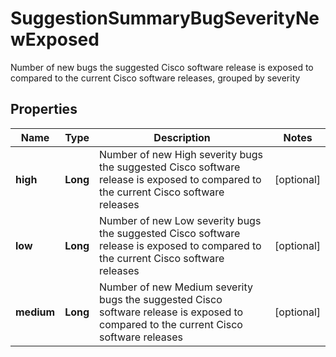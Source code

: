 

# SuggestionSummaryBugSeverityNewExposed

Number of new bugs the suggested Cisco software release is exposed to compared to the current Cisco software releases, grouped by severity

## Properties

| Name | Type | Description | Notes |
|------------ | ------------- | ------------- | -------------|
|**high** | **Long** | Number of new High severity bugs the suggested Cisco software release is exposed to compared to the current Cisco software releases |  [optional] |
|**low** | **Long** | Number of new Low severity bugs the suggested Cisco software release is exposed to compared to the current Cisco software releases |  [optional] |
|**medium** | **Long** | Number of new Medium severity bugs the suggested Cisco software release is exposed to compared to the current Cisco software releases |  [optional] |



